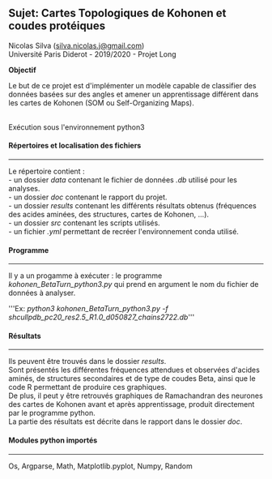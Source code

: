 ## Sujet: Cartes Topologiques de Kohonen et coudes protéiques

Nicolas Silva (silva.nicolas.j@gmail.com)<br/>
Université Paris Diderot - 2019/2020 - Projet Long

__Objectif__

Le but de ce projet est d'implémenter un modèle capable de classifier des données basées sur des angles et amener un apprentissage différent dans
les cartes de Kohonen (SOM ou Self-Organizing Maps).<br/><br/>

Exécution sous l'environnement python3

#### Répertoires et localisation des fichiers
*********************************************

Le répertoire contient :<br/>
	- un dossier *data* contenant le fichier de données *.db* utilisé pour les analyses.<br/>
	- un dossier *doc* contenant le rapport du projet.<br/>
	- un dossier *results* contenant les différents résultats obtenus (fréquences des acides aminées, des structures, cartes de Kohonen, ...).<br/>
	- un dossier *src* contenant les scripts utilisés.<br/>
	- un fichier *.yml* permettant de recréer l'environnement conda utilisé.<br/>

#### Programme
**************

Il y a un progamme à exécuter : le programme *kohonen_BetaTurn_python3.py* qui prend en argument le nom du fichier de données à analyser.<br/>
	
'''Ex: *python3 kohonen_BetaTurn_python3.py -f shcullpdb_pc20_res2.5_R1.0_d050827_chains2722.db*'''

#### Résultats
*************************************

Ils peuvent être trouvés dans le dossier *results*.<br/>
Sont présentés les différentes fréquences attendues et observées d'acides aminés, de structures secondaires et de type de coudes Beta, ainsi que le code R permettant de produire ces graphiques.<br/>
De plus, il peut y être retrouvés graphiques de Ramachandran des neurones des cartes de Kohonen avant et après apprentissage, produit directement par le programme python.<br/>
La partie des résultats est décrite dans le rapport dans le dossier *doc*.

#### Modules python importés
*****************************

Os, Argparse, Math, Matplotlib.pyplot, Numpy, Random
